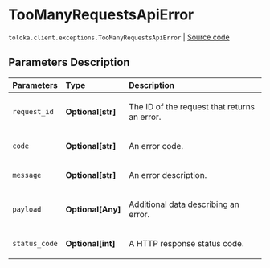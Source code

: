# TooManyRequestsApiError
`toloka.client.exceptions.TooManyRequestsApiError` | [Source code](https://github.com/Toloka/toloka-kit/blob/v1.2.3/src/client/exceptions.py#L140)

## Parameters Description

| Parameters | Type | Description |
| :----------| :----| :-----------|
`request_id`|**Optional\[str\]**|<p>The ID of the request that returns an error.</p>
`code`|**Optional\[str\]**|<p>An error code.</p>
`message`|**Optional\[str\]**|<p>An error description.</p>
`payload`|**Optional\[Any\]**|<p>Additional data describing an error.</p>
`status_code`|**Optional\[int\]**|<p>A HTTP response status code.</p>
